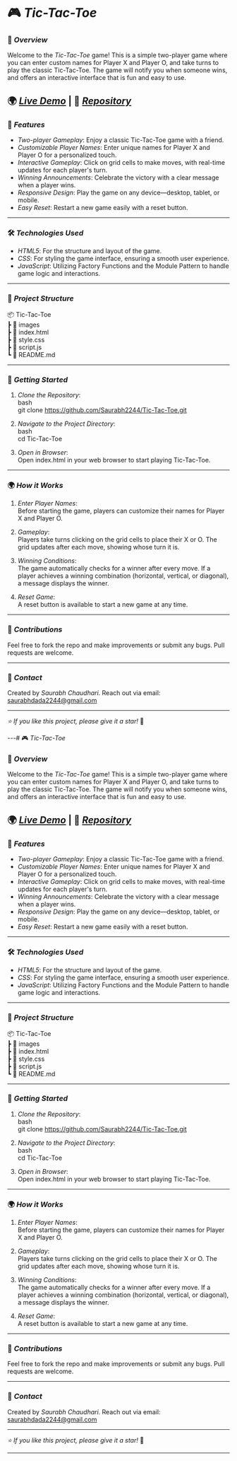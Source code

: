 # 🎮 *Tic-Tac-Toe*

### 📖 *Overview*  
Welcome to the *Tic-Tac-Toe* game! This is a simple two-player game where you can enter custom names for Player X and Player O, and take turns to play the classic Tic-Tac-Toe. The game will notify you when someone wins, and offers an interactive interface that is fun and easy to use.

🌍 *[Live Demo](https://tactrix-game.netlify.app/)* | 📂 *[Repository](https://github.com/Saurabh2244/Tic-Tac-Toe)*  
---

### 🌟 *Features*  
- *Two-player Gameplay*: Enjoy a classic Tic-Tac-Toe game with a friend.  
- *Customizable Player Names*: Enter unique names for Player X and Player O for a personalized touch.  
- *Interactive Gameplay*: Click on grid cells to make moves, with real-time updates for each player's turn.  
- *Winning Announcements*: Celebrate the victory with a clear message when a player wins.  
- *Responsive Design*: Play the game on any device—desktop, tablet, or mobile.  
- *Easy Reset*: Restart a new game easily with a reset button.

---

### 🛠 *Technologies Used*  
- *HTML5*: For the structure and layout of the game.  
- *CSS*: For styling the game interface, ensuring a smooth user experience.  
- *JavaScript*: Utilizing Factory Functions and the Module Pattern to handle game logic and interactions.

---

### 📂 *Project Structure*  

📦 Tic-Tac-Toe  
 ┣ 📂 images  
 ┣ 📜 index.html  
 ┣ 📜 style.css  
 ┣ 📜 script.js  
 ┗ 📜 README.md  
  

---

### 🏁 *Getting Started*  

1. *Clone the Repository*:  
   bash  
   git clone https://github.com/Saurabh2244/Tic-Tac-Toe.git  
     

2. *Navigate to the Project Directory*:  
   bash  
   cd Tic-Tac-Toe  
     

3. *Open in Browser*:  
   Open index.html in your web browser to start playing Tic-Tac-Toe.

---
### 🌍 *How it Works*  

1. *Enter Player Names*:  
   Before starting the game, players can customize their names for Player X and Player O.  

2. *Gameplay*:  
   Players take turns clicking on the grid cells to place their X or O. The grid updates after each move, showing whose turn it is.  

3. *Winning Conditions*:  
   The game automatically checks for a winner after every move. If a player achieves a winning combination (horizontal, vertical, or diagonal), a message displays the winner.  

4. *Reset Game*:  
   A reset button is available to start a new game at any time.

---

### 🤝 *Contributions*  
Feel free to fork the repo and make improvements or submit any bugs. Pull requests are welcome.

---

### 📧 *Contact*  
Created by *Saurabh Chaudhari*. Reach out via email: [saurabhdada2244@gmail.com](mailto:saurabhdada2244@gmail.com)  

---  

*⭐ If you like this project, please give it a star!* 🌟  

---# 🎮 *Tic-Tac-Toe*

### 📖 *Overview*  
Welcome to the *Tic-Tac-Toe* game! This is a simple two-player game where you can enter custom names for Player X and Player O, and take turns to play the classic Tic-Tac-Toe. The game will notify you when someone wins, and offers an interactive interface that is fun and easy to use.

🌍 *[Live Demo](https://tactrix-game.netlify.app/)* | 📂 *[Repository](https://github.com/Saurabh2244/Tic-Tac-Toe)*  
---

### 🌟 *Features*  
- *Two-player Gameplay*: Enjoy a classic Tic-Tac-Toe game with a friend.  
- *Customizable Player Names*: Enter unique names for Player X and Player O for a personalized touch.  
- *Interactive Gameplay*: Click on grid cells to make moves, with real-time updates for each player's turn.  
- *Winning Announcements*: Celebrate the victory with a clear message when a player wins.  
- *Responsive Design*: Play the game on any device—desktop, tablet, or mobile.  
- *Easy Reset*: Restart a new game easily with a reset button.

---

### 🛠 *Technologies Used*  
- *HTML5*: For the structure and layout of the game.  
- *CSS*: For styling the game interface, ensuring a smooth user experience.  
- *JavaScript*: Utilizing Factory Functions and the Module Pattern to handle game logic and interactions.

---

### 📂 *Project Structure*  

📦 Tic-Tac-Toe  
 ┣ 📂 images  
 ┣ 📜 index.html  
 ┣ 📜 style.css  
 ┣ 📜 script.js  
 ┗ 📜 README.md  
  

---

### 🏁 *Getting Started*  

1. *Clone the Repository*:  
   bash  
   git clone https://github.com/Saurabh2244/Tic-Tac-Toe.git  
     

2. *Navigate to the Project Directory*:  
   bash  
   cd Tic-Tac-Toe  
     

3. *Open in Browser*:  
   Open index.html in your web browser to start playing Tic-Tac-Toe.

---
### 🌍 *How it Works*  

1. *Enter Player Names*:  
   Before starting the game, players can customize their names for Player X and Player O.  

2. *Gameplay*:  
   Players take turns clicking on the grid cells to place their X or O. The grid updates after each move, showing whose turn it is.  

3. *Winning Conditions*:  
   The game automatically checks for a winner after every move. If a player achieves a winning combination (horizontal, vertical, or diagonal), a message displays the winner.  

4. *Reset Game*:  
   A reset button is available to start a new game at any time.

---

### 🤝 *Contributions*  
Feel free to fork the repo and make improvements or submit any bugs. Pull requests are welcome.

---

### 📧 *Contact*  
Created by *Saurabh Chaudhari*. Reach out via email: [saurabhdada2244@gmail.com](mailto:saurabhdada2244@gmail.com)  

---  

*⭐ If you like this project, please give it a star!* 🌟  

---

